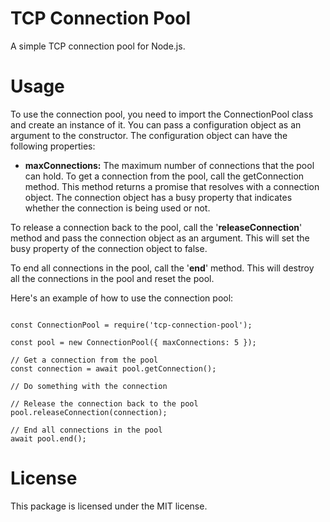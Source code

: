 # TCP Connection Pool
A simple TCP connection pool for Node.js.

# Usage
To use the connection pool, you need to import the ConnectionPool class and create an instance of it. You can pass a configuration object as an argument to the constructor. The configuration object can have the following properties:

* **maxConnections:** The maximum number of connections that the pool can hold.
To get a connection from the pool, call the getConnection method. This method returns a promise that resolves with a connection object. The connection object has a busy property that indicates whether the connection is being used or not.

To release a connection back to the pool, call the '**releaseConnection**'  method and pass the connection object as an argument. This will set the busy property of the connection object to false.

To end all connections in the pool, call the '**end**' method. This will destroy all the connections in the pool and reset the pool.

Here's an example of how to use the connection pool:
```

const ConnectionPool = require('tcp-connection-pool');

const pool = new ConnectionPool({ maxConnections: 5 });

// Get a connection from the pool
const connection = await pool.getConnection();

// Do something with the connection

// Release the connection back to the pool
pool.releaseConnection(connection);

// End all connections in the pool
await pool.end();

```

# License
This package is licensed under the MIT license.